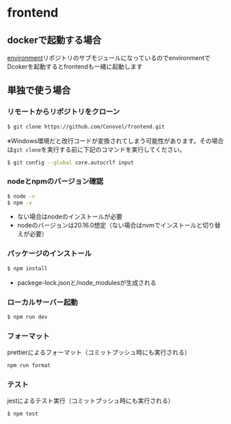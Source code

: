 # frontend

## dockerで起動する場合

[environment](https://github.com/Conovel/environment)リポジトリのサブモジュールになっているのでenvironmentでDcokerを起動するとfrontendも一緒に起動します

## 単独で使う場合

### リモートからリポジトリをクローン

```sh
$ git clone https://github.com/Conovel/frontend.git
```

※Windows環境だと改行コードが変換されてしまう可能性があります。その場合は`git clone`を実行する前に下記のコマンドを実行してください。

```sh
$ git config --global core.autocrlf input
```

### nodeとnpmのバージョン確認

```sh
$ node -v
$ npm -v
```

- ない場合はnodeのインストールが必要
- nodeのバージョンは20.16.0想定（ない場合はnvmでインストールと切り替えが必要）

### パッケージのインストール

```sh
$ npm install
```

- packege-lock.jsonと/node_modulesが生成される

### ローカルサーバー起動

```sh
$ npm run dev
```

### フォーマット

prettierによるフォーマット（コミットプッシュ時にも実行される）
```sh
npm run format
```

### テスト

jestによるテスト実行（コミットプッシュ時にも実行される）
```sh
$ npm test
```